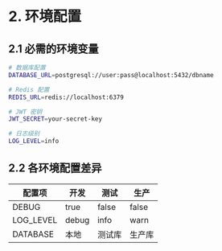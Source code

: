 # 2. 环境配置

## 2.1 必需的环境变量

```bash
# 数据库配置
DATABASE_URL=postgresql://user:pass@localhost:5432/dbname

# Redis 配置
REDIS_URL=redis://localhost:6379

# JWT 密钥
JWT_SECRET=your-secret-key

# 日志级别
LOG_LEVEL=info
```

## 2.2 各环境配置差异

| 配置项 | 开发 | 测试 | 生产 |
| --- | --- | --- | --- |
| DEBUG | true | false | false |
| LOG_LEVEL | debug | info | warn |
| DATABASE | 本地 | 测试库 | 生产库 |
